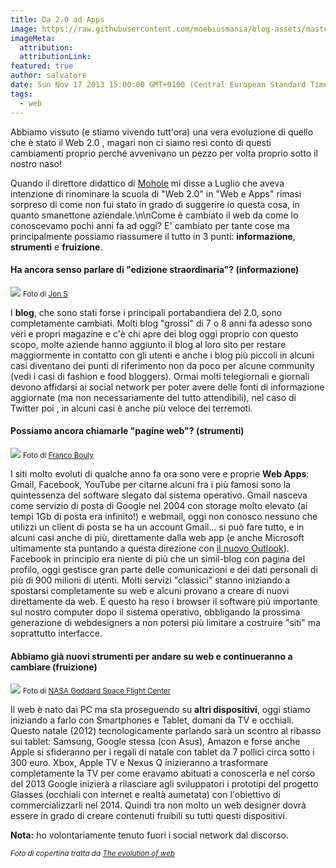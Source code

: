 ```yaml
---
title: Da 2.0 ad Apps
image: https://raw.githubusercontent.com/moebiusmania/blog-assets/master/images/2013/web-2.jpg
imageMeta:
  attribution:
  attributionLink:
featured: true
author: salvatore
date: Sun Nov 17 2013 15:00:00 GMT+0100 (Central European Standard Time)
tags:
  - web
---
```


Abbiamo vissuto (e stiamo vivendo tutt'ora) una vera evoluzione di quello che è stato il Web 2.0 , magari non ci siamo resi conto di questi cambiamenti proprio perché avvenivano un pezzo per volta proprio sotto il nostro naso!

Quando il direttore didattico di <a href="http://scuola.mohole.it" target="_blank">Mohole</a> mi disse a Luglio che aveva intenzione di rinominare la scuola di "Web 2.0" in "Web e Apps" rimasi sorpreso di come non fui stato in grado di suggerire io questa cosa, in quanto smanettone aziendale.\\n\\nCome è cambiato il web da come lo conoscevamo pochi anni fa ad oggi? E' cambiato per tante cose ma principalmente possiamo riassumere il tutto in 3 punti: **informazione**, **strumenti** e **fruizione**.

#### Ha ancora senso parlare di "edizione straordinaria"? (informazione)
![](https://farm7.staticflickr.com/6033/6277209256_934f20da10_z_d.jpg)
<small>Foto di [Jon S](https://www.flickr.com/photos/62693815@N03/6277209256/)</small>

I **blog**, che sono stati forse i principali portabandiera del 2.0, sono completamente cambiati. Molti blog "grossi" di 7 o 8 anni fa adesso sono veri e propri magazine e c'è chi apre dei blog oggi proprio con questo scopo, molte aziende hanno aggiunto il blog al loro sito per restare maggiormente in contatto con gli utenti e anche i blog più piccoli in alcuni casi diventano dei punti di riferimento non da poco per alcune community (vedi i casi di fashion e food bloggers). Ormai molti telegiornali e giornali devono affidarsi ai social network per poter avere delle fonti di informazione aggiornate (ma non necessariamente del tutto attendibili), nel caso di Twitter poi , in alcuni casi è anche più veloce dei terremoti.

#### Possiamo ancora chiamarle "pagine web"? (strumenti)
![](https://farm4.staticflickr.com/3342/3568409530_389bce008b_z_d.jpg)
<small>Foto di [Franco Bouly](https://www.flickr.com/photos/fbouly/3568409530/)</small>

I siti molto evoluti di qualche anno fa ora sono vere e proprie **Web Apps**: Gmail, Facebook, YouTube per citarne alcuni fra i più famosi sono la quintessenza del software slegato dal sistema operativo. Gmail nasceva come servizio di posta di Google nel 2004 con storage molto elevato (ai tempi 1Gb di posta era infinito!) e webmail, oggi non conosco nessuno che utilizzi un client di posta se ha un account Gmail... si può fare tutto, e in alcuni casi anche di più, direttamente dalla web app (e anche Microsoft ultimamente sta puntando a questa direzione con <a href="www.outlook.com" target="_blank">il nuovo Outlook</a>). Facebook in principio era niente di più che un simil-blog con pagina del profilo, oggi gestisce gran parte delle comunicazioni e dei dati personali di più di 900 milioni di utenti. Molti servizi "classici" stanno iniziando a spostarsi completamente su web e alcuni provano a creare di nuovi direttamente da web. E questo ha reso i browser il software più importante sul nostro computer dopo il sistema operativo, obbligando la prossima generazione di webdesigners a non potersi più limitare a costruire "siti" ma soprattutto interfacce.

#### Abbiamo già nuovi strumenti per andare su web e continueranno a cambiare (fruizione)
![](https://farm7.staticflickr.com/6134/5958025625_46cea174fb_z_d.jpg)
<small>Foto di [NASA Goddard Space Flight Center](https://www.flickr.com/photos/gsfc/5958025625/)</small>

Il web è nato dai PC ma sta proseguendo su **altri dispositivi**, oggi stiamo iniziando a farlo con Smartphones e Tablet, domani da TV e occhiali. Questo natale (2012) tecnologicamente parlando sarà un scontro al ribasso sui tablet: Samsung, Google stessa (con Asus), Amazon e forse anche Apple si sfideranno per i regali di natale con tablet da 7 pollici circa sotto i 300 euro. Xbox, Apple TV e Nexus Q inizieranno a trasformare completamente la TV per come eravamo abituati a conoscerla e nel corso del 2013 Google inizierà a rilasciare agli sviluppatori i prototipi del progetto Glasses (occhiali con internet e realtà aumetata) con l'obiettivo di commercializzarli nel 2014. Quindi tra non molto un web designer dovrà essere in grado di creare contenuti fruibili su tutti questi dispositivi.

**Nota:** ho volontariamente tenuto fuori i social network dal discorso.

<small>*Foto di copertina tratta da [The evolution of web](http://www.evolutionoftheweb.com/)*</small>